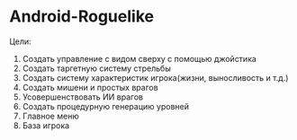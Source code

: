 # Android-Roguelike

Цели:
1. Создать управление с видом сверху с помощью джойстика 
2. Создать таргетную систему стрельбы
3. Создать систему характеристик игрока(жизни, выносливость и т.д.)
4. Создать мишени и простых врагов
5. Усовершенствовать ИИ врагов
6. Создать процедурную генерацию уровней 
7. Главное меню
8. База игрока 
